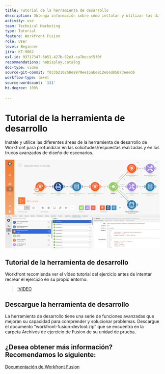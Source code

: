 ```yaml
---
title: Tutorial de la herramienta de desarrollo
description: Obtenga información sobre cómo instalar y utilizar las diferentes áreas en  [!DNL Adobe Workfront Fusion Dev Tool]  para profundizar en los trucos de diseño de escenarios avanzados.
activity: use
team: Technical Marketing
type: Tutorial
feature: Workfront Fusion
role: User
level: Beginner
jira: KT-9062
exl-id: 93717347-6b51-427b-82e3-ca7becbf5f0f
recommendations: noDisplay,catalog
doc-type: video
source-git-commit: f033b210268e8979ee15abe812e6ad85673eeedb
workflow-type: tm+mt
source-wordcount: '131'
ht-degree: 100%

---
```


# Tutorial de la herramienta de desarrollo

Instale y utilice las diferentes áreas de la herramienta de desarrollo de Workfront para profundizar en las solicitudes/respuestas realizadas y en los trucos avanzados de diseño de escenarios.

![Una imagen del escenario de Fusion y la herramienta de desarrollo](assets/troubleshooting-and-error-handling-1.png)

## Tutorial de la herramienta de desarrollo

Workfront recomienda ver el vídeo tutorial del ejercicio antes de intentar recrear el ejercicio en su propio entorno.

>[!VIDEO](https://video.tv.adobe.com/v/335303/?quality=12&learn=on)


## Descargue la herramienta de desarrollo

La herramienta de desarrollo tiene una serie de funciones avanzadas que mejoran su capacidad para comprender y solucionar problemas. Descargue el documento “workfront-fusion-devtool.zip” que se encuentra en la carpeta Archivos de ejercicio de Fusion de su unidad de prueba.



## ¿Desea obtener más información? Recomendamos lo siguiente:

[Documentación de Workfront Fusion](https://experienceleague.adobe.com/docs/workfront/using/adobe-workfront-fusion/workfront-fusion-2.html?lang=es)
